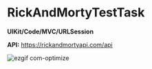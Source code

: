 # RickAndMortyTestTask

**UIKit/Code/MVC/URLSession**

**API:** https://rickandmortyapi.com/api

![ezgif com-optimize](https://github.com/Kirilloao/RickAndMortyTestTask/assets/106522858/04671ac9-1d1b-4017-91c3-d02b8dde99d5)
